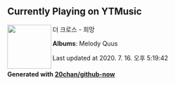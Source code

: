 ## Currently Playing on YTMusic

[<img align="left" width="100" src="https://lh3.googleusercontent.com/OCgMadEejAf1WqP_i5H82cDSEJ_oyuLfIcxeTXih6QzC9KMB_3QRKG_qEyhPXDjVZ5BtvGb9Lo0pmeRR">](https://music.youtube.com/channel/UCYVBzfV5IEk3bCMyPeqV1fg)

더 크로스 - 희망

**Albums**: Melody Quus

Last updated at 2020. 7. 16. 오후 5:19:42

#### Generated with [20chan/github-now](https://github.com/20chan/github-now)


<!--
**20chan/20chan** is a ✨ _special_ ✨ repository because its `README.md` (this file) appears on your GitHub profile.

Here are some ideas to get you started:

- 🔭 I’m currently working on ...
- 🌱 I’m currently learning ...
- 👯 I’m looking to collaborate on ...
- 🤔 I’m looking for help with ...
- 💬 Ask me about ...
- 📫 How to reach me: ...
- 😄 Pronouns: ...
- ⚡ Fun fact: ...
-->

